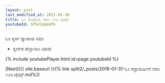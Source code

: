 ```yaml
---
layout: post
last_modified_at: 2021-03-30
title: ಓಂ ಸುಂದಾಯ ನಮಃ ೧೦೮ ಟೈಮ್ಸ್
youtubeId: SP5d1qQe6Pk
---
```

 
 
 ಓಂ ಸ್ವರ್ಗ ದ್ವಾರಾಯ ನಮಃ  
 
 -  ಸ್ವರ್ಗದ ಹೆಬ್ಬಾಗಿಲು ಯಾರು 
 
  
 
  
 
 
 
 
 
 


{% include youtubePlayer.html id=page.youtubeId %}
 
[Next]({{ site.baseurl }}{% link  split2/_posts/2016-01-31-ಓಂ ಸದ್ದಾಮರ್ಷಿಣಿ ನಮಃ ೧೦೮ ಟೈಮ್ಸ್.md%})
 
